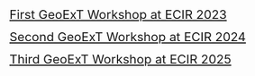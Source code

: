 
 <span style="font-size:22px;">  [First GeoExT Workshop at ECIR 2023](https://geo-ext.github.io/GeoExT2023/)

 
  <span style="font-size:22px;">  [Second GeoExT Workshop at ECIR 2024](https://geo-ext.github.io/GeoExT2024/)

  <span style="font-size:22px;">  [Third GeoExT Workshop at ECIR 2025](https://geo-ext.github.io/GeoExT2024/)
